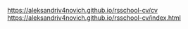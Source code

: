 https://aleksandriv4novich.github.io/rsschool-cv/cv
https://aleksandriv4novich.github.io/rsschool-cv/index.html